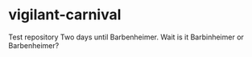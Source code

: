 # vigilant-carnival
Test repository
Two days until Barbenheimer.
Wait is it Barbinheimer or Barbenheimer?